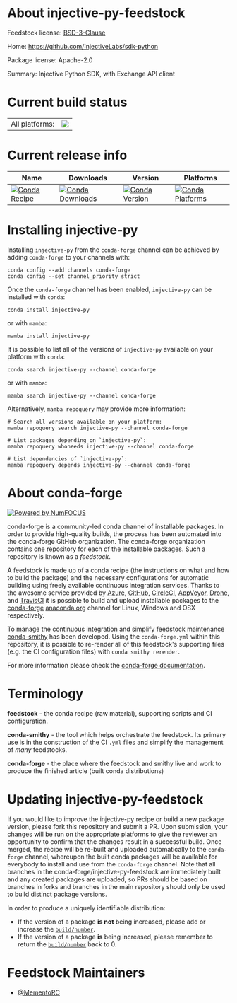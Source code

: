 About injective-py-feedstock
============================

Feedstock license: [BSD-3-Clause](https://github.com/conda-forge/injective-py-feedstock/blob/main/LICENSE.txt)

Home: https://github.com/InjectiveLabs/sdk-python

Package license: Apache-2.0

Summary: Injective Python SDK, with Exchange API client

Current build status
====================


<table><tr><td>All platforms:</td>
    <td>
      <a href="https://dev.azure.com/conda-forge/feedstock-builds/_build/latest?definitionId=21680&branchName=main">
        <img src="https://dev.azure.com/conda-forge/feedstock-builds/_apis/build/status/injective-py-feedstock?branchName=main">
      </a>
    </td>
  </tr>
</table>

Current release info
====================

| Name | Downloads | Version | Platforms |
| --- | --- | --- | --- |
| [![Conda Recipe](https://img.shields.io/badge/recipe-injective--py-green.svg)](https://anaconda.org/conda-forge/injective-py) | [![Conda Downloads](https://img.shields.io/conda/dn/conda-forge/injective-py.svg)](https://anaconda.org/conda-forge/injective-py) | [![Conda Version](https://img.shields.io/conda/vn/conda-forge/injective-py.svg)](https://anaconda.org/conda-forge/injective-py) | [![Conda Platforms](https://img.shields.io/conda/pn/conda-forge/injective-py.svg)](https://anaconda.org/conda-forge/injective-py) |

Installing injective-py
=======================

Installing `injective-py` from the `conda-forge` channel can be achieved by adding `conda-forge` to your channels with:

```
conda config --add channels conda-forge
conda config --set channel_priority strict
```

Once the `conda-forge` channel has been enabled, `injective-py` can be installed with `conda`:

```
conda install injective-py
```

or with `mamba`:

```
mamba install injective-py
```

It is possible to list all of the versions of `injective-py` available on your platform with `conda`:

```
conda search injective-py --channel conda-forge
```

or with `mamba`:

```
mamba search injective-py --channel conda-forge
```

Alternatively, `mamba repoquery` may provide more information:

```
# Search all versions available on your platform:
mamba repoquery search injective-py --channel conda-forge

# List packages depending on `injective-py`:
mamba repoquery whoneeds injective-py --channel conda-forge

# List dependencies of `injective-py`:
mamba repoquery depends injective-py --channel conda-forge
```


About conda-forge
=================

[![Powered by
NumFOCUS](https://img.shields.io/badge/powered%20by-NumFOCUS-orange.svg?style=flat&colorA=E1523D&colorB=007D8A)](https://numfocus.org)

conda-forge is a community-led conda channel of installable packages.
In order to provide high-quality builds, the process has been automated into the
conda-forge GitHub organization. The conda-forge organization contains one repository
for each of the installable packages. Such a repository is known as a *feedstock*.

A feedstock is made up of a conda recipe (the instructions on what and how to build
the package) and the necessary configurations for automatic building using freely
available continuous integration services. Thanks to the awesome service provided by
[Azure](https://azure.microsoft.com/en-us/services/devops/), [GitHub](https://github.com/),
[CircleCI](https://circleci.com/), [AppVeyor](https://www.appveyor.com/),
[Drone](https://cloud.drone.io/welcome), and [TravisCI](https://travis-ci.com/)
it is possible to build and upload installable packages to the
[conda-forge](https://anaconda.org/conda-forge) [anaconda.org](https://anaconda.org/)
channel for Linux, Windows and OSX respectively.

To manage the continuous integration and simplify feedstock maintenance
[conda-smithy](https://github.com/conda-forge/conda-smithy) has been developed.
Using the ``conda-forge.yml`` within this repository, it is possible to re-render all of
this feedstock's supporting files (e.g. the CI configuration files) with ``conda smithy rerender``.

For more information please check the [conda-forge documentation](https://conda-forge.org/docs/).

Terminology
===========

**feedstock** - the conda recipe (raw material), supporting scripts and CI configuration.

**conda-smithy** - the tool which helps orchestrate the feedstock.
                   Its primary use is in the construction of the CI ``.yml`` files
                   and simplify the management of *many* feedstocks.

**conda-forge** - the place where the feedstock and smithy live and work to
                  produce the finished article (built conda distributions)


Updating injective-py-feedstock
===============================

If you would like to improve the injective-py recipe or build a new
package version, please fork this repository and submit a PR. Upon submission,
your changes will be run on the appropriate platforms to give the reviewer an
opportunity to confirm that the changes result in a successful build. Once
merged, the recipe will be re-built and uploaded automatically to the
`conda-forge` channel, whereupon the built conda packages will be available for
everybody to install and use from the `conda-forge` channel.
Note that all branches in the conda-forge/injective-py-feedstock are
immediately built and any created packages are uploaded, so PRs should be based
on branches in forks and branches in the main repository should only be used to
build distinct package versions.

In order to produce a uniquely identifiable distribution:
 * If the version of a package **is not** being increased, please add or increase
   the [``build/number``](https://docs.conda.io/projects/conda-build/en/latest/resources/define-metadata.html#build-number-and-string).
 * If the version of a package **is** being increased, please remember to return
   the [``build/number``](https://docs.conda.io/projects/conda-build/en/latest/resources/define-metadata.html#build-number-and-string)
   back to 0.

Feedstock Maintainers
=====================

* [@MementoRC](https://github.com/MementoRC/)

